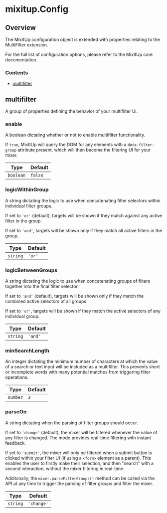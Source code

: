 # mixitup.Config

## Overview

The MixItUp configuration object is extended with properties relating to
the MultiFilter extension.

For the full list of configuration options, please refer to the MixItUp
core documentation.

### Contents

- [multifilter](#multifilter)


<h2 id="multifilter">multifilter</h2>

A group of properties defining the behavior of your multifilter UI.

### enable




A boolean dictating whether or not to enable multifilter functionality.

If `true`, MixItUp will query the DOM for any elements with a
`data-filter-group` attribute present, which will then become the
filtering UI for your mixer.


|Type | Default
|---  | ---
|`boolean`| `false`

### logicWithinGroup




A string dictating the logic to use when concatenating filter
selectors within individual filter groups.

If set to `'or'` (default), targets will be shown if they match against
any active filter in the group.

If set to `'and'`, targets will be shown only if they match
all active filters in the group.


|Type | Default
|---  | ---
|`string`| `'or'`

### logicBetweenGroups




A string dictating the logic to use when concatenating groups of
filters together into the final filter selector.

If set to `'and'` (default), targets will be shown only if they match
the combined active selectors of all groups.

If set to `'or'`, targets will be shown if they match the active selectors
of any individual group.


|Type | Default
|---  | ---
|`string`| `'and'`

### minSearchLength




An integer dictating the minimum number of characters at which the value
of a search or text input will be included as a multifilter. This prevents
short or incomplete words with many potential matches from triggering
filter operations.


|Type | Default
|---  | ---
|`number`| `3`

### parseOn




A string dictating when the parsing of filter groups should occur.

If set to `'change'` (default), the mixer will be filtered whenever the value of
any filter is changed. The mode provides real-time filtering with instant feedback.

If set to `'submit'`, the mixer will only be filtered when a submit button is clicked
within your filter UI (if using a `<form>` element as a parent). This enables the user
to firstly make their selection, and then "search" with a second interaction, without
the mixer filtering in real-time.

Additonally, the `mixer.parseFilterGroups()` method can be called via the API at any
time to trigger the parsing of filter groups and filter the mixer.


|Type | Default
|---  | ---
|`string`| `'change'`


